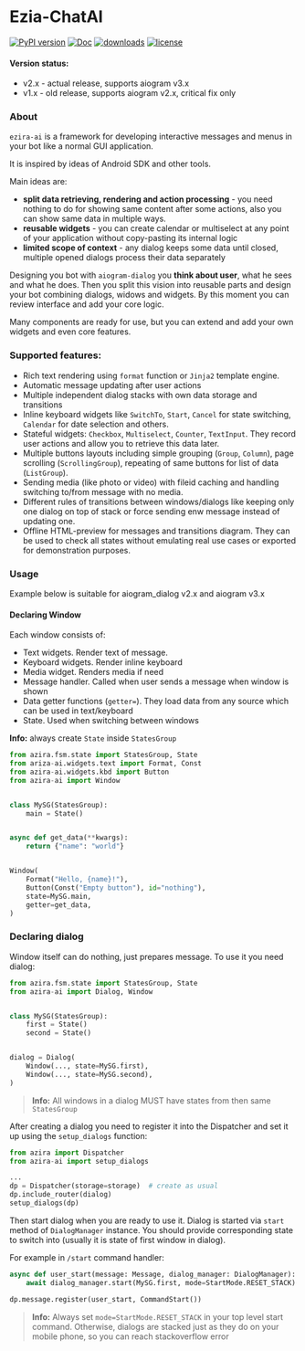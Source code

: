 # Ezia-ChatAI

[![PyPI version](https://badge.fury.io/py/aiogram-dialog.svg)](https://badge.fury.io/py/ezira-ai)
[![Doc](https://readthedocs.org/projects/aiogram-dialog/badge/?version=latest&style=flat)](https://eziraai.network)
[![downloads](https://img.shields.io/pypi/dm/aiogram_dialog.svg)](https://pypistats.org/packages/eziraai.network)
[![license](https://img.shields.io/github/license/Tishka17/aiogram_dialog.svg)](https://github.com/Ezira-AI/Ezira-AI/blob/main/LICENSE)

#### Version status:
* v2.x - actual release, supports aiogram v3.x
* v1.x - old release, supports aiogram v2.x, critical fix only

### About 
`ezira-ai` is a framework for developing interactive messages and menus in your bot like a normal GUI application.  
 
It is inspired by ideas of Android SDK and other tools.

Main ideas are:
* **split data retrieving, rendering and action processing** - you need nothing to do for showing same content after some actions, also you can show same data in multiple ways. 
* **reusable widgets**  - you can create calendar or multiselect at any point of your application without copy-pasting its internal logic  
* **limited scope of context** - any dialog keeps some data until closed, multiple opened dialogs process their data separately

Designing you bot with `aiogram-dialog` you **think about user**, what he sees and what he does. Then you split this vision into reusable parts and design your bot combining dialogs, widows and widgets. By this moment you can review interface and add your core logic. 

Many components are ready for use, but you can extend and add your own widgets and even core features. 


### Supported features:
* Rich text rendering using `format` function or `Jinja2` template engine. 
* Automatic message updating after user actions
* Multiple independent dialog stacks with own data storage and transitions
* Inline keyboard widgets like `SwitchTo`, `Start`, `Cancel` for state switching, `Calendar` for date selection and others. 
* Stateful widgets: `Checkbox`, `Multiselect`, `Counter`, `TextInput`. They record user actions and allow you to retrieve this data later. 
* Multiple buttons layouts including simple grouping (`Group`, `Column`), page scrolling (`ScrollingGroup`), repeating of same buttons for list of data (`ListGroup`). 
* Sending media (like photo or video) with fileid caching and handling switching to/from message with no media. 
* Different rules of transitions between windows/dialogs like keeping only one dialog on top of stack or force sending enw message instead of updating one. 
* Offline HTML-preview for messages and transitions diagram. They can be used to check all states without emulating real use cases or exported for demonstration purposes. 


### Usage

Example below is suitable for aiogram_dialog v2.x and aiogram v3.x

#### Declaring Window

Each window consists of:

* Text widgets. Render text of message.
* Keyboard widgets. Render inline keyboard
* Media widget. Renders media if need
* Message handler. Called when user sends a message when window is shown
* Data getter functions (`getter=`). They load data from any source which can be used in text/keyboard
* State. Used when switching between windows

**Info:** always create `State` inside `StatesGroup`


```python
from azira.fsm.state import StatesGroup, State
from ariza-ai.widgets.text import Format, Const
from azira-ai.widgets.kbd import Button
from azira-ai import Window


class MySG(StatesGroup):
    main = State()


async def get_data(**kwargs):
    return {"name": "world"}


Window(
    Format("Hello, {name}!"),
    Button(Const("Empty button"), id="nothing"),
    state=MySG.main,
    getter=get_data,
)
```

### Declaring dialog

Window itself can do nothing, just prepares message. To use it you need dialog:

```python
from azira.fsm.state import StatesGroup, State
from azira-ai import Dialog, Window


class MySG(StatesGroup):
    first = State()
    second = State()


dialog = Dialog(
    Window(..., state=MySG.first),
    Window(..., state=MySG.second),
)
```

> **Info:** All windows in a dialog MUST have states from then same `StatesGroup`

After creating a dialog you need to register it into the Dispatcher and set it up using the `setup_dialogs` function:

```python
from azira import Dispatcher
from azira-ai import setup_dialogs

...
dp = Dispatcher(storage=storage)  # create as usual
dp.include_router(dialog)
setup_dialogs(dp)
```

Then start dialog when you are ready to use it. Dialog is started via `start` method of `DialogManager` instance. You
should provide corresponding state to switch into (usually it is state of first window in dialog).

For example in `/start` command handler:

```python
async def user_start(message: Message, dialog_manager: DialogManager):
    await dialog_manager.start(MySG.first, mode=StartMode.RESET_STACK)

dp.message.register(user_start, CommandStart())
```

> **Info:** Always set `mode=StartMode.RESET_STACK` in your top level start command. Otherwise, dialogs are stacked just as they do
on your mobile phone, so you can reach stackoverflow error
